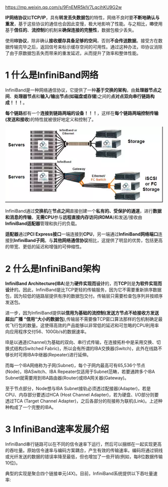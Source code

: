 https://mp.weixin.qq.com/s/9FnEMR5klV7LqcihKU9G2w

**IP网络协议**如**TCP/IP**，具有**转发丢失数据包**的特性，网络不良时要**不断地确认与重发**，基于这些协议的通信也会因此变慢，极大地影响了性能。与之相比，**IB**使用基于**信任的**、**流控制**的机制来**确保连接的完整性**，数据包极少丢失。

使用**IB协议**，除非确认**接收缓存具备足够的空间**，否则**不会传送数据**。接受方在数据传输完毕之后，返回信号来标示缓存空间的可用性。通过这种办法，IB协议消除了由于原数据包丢失而带来的重发延迟，从而提升了效率和整体性能。

# 1 什么是InfiniBand网络

InfiniBand是一种网络通信协议，它提供了一种**基于交换的架构**，由**处理器节点之间**、**处理器节点**和**输入/输出节点(如磁盘或存储**)之间的**点对点双向串行链路构成！！！**。

**每个链路**都有一个**连接到链路两端的设备！！！**，这样在**每个链路两端控制传输(发送和接收**)的特性就被很好地定义和控制了。

![config](./images/5.png)

InfiniBand通过**交换机**在**节点之间**直接创建一个**私有的、受保护的通道**，进行**数据和消息的传输**，**无需CPU**参与**远程直接内存访问(RDMA**)和发送/接收由**InfiniBand适配器**管理和执行的负载。

**适配器**通过**PCI Express接口**一端连接到**CPU**，另一端通过**InfiniBand网络端口**连接到**InfiniBand子网**。与**其他网络通信协议**相比，这提供了明显的优势，包括更高的带宽、更低的延迟和增强的可伸缩性。

# 2 什么是InfiniBand架构

**InfiniBand Architecture(IBA**)是为**硬件实现而设计**的，而**TCP**则是**为软件实现而设计**的。因此，InfiniBand是比TCP更轻的传输服务，因为它不需要重新排序数据包，因为较低的链路层提供有序的数据包交付。传输层只需要检查包序列并按顺序发送包。

进一步，因为InfiniBand提供**以信用为基础的流控制(发送方节点不给接收方发送超出广播 “信用“大小的数据包**),传输层不需要像TCP窗口算法那样的包机制确定最优飞行包的数量。这使得高效的产品能够以非常低的延迟和可忽略的CPU利用率向应用程序交付56、100Gb/s的数据速率。

IB是以通道(Channel)为基础的双向、串行式传输，在连接拓朴中是采用交换、切换式结构(Switched Fabric)，所以会有所谓的IBA交换器(Switch)，此外在线路不够长时可用IBA中继器(Repeater)进行延伸。

而每一个IBA网络称为子网(Subnet)，每个子网内最高可有65,536个节点(Node)，IBASwitch、IBA Repeater仅适用于Subnet范畴，若要通跨多个IBA Subnet就需要用到IBA路由器(Router)或IBA网关器(Gateway)。

至于节点部分，Node想与IBA Subnet接轨必须透过配接器(Adapter)，若是CPU、内存部分要透过HCA (Host Channel Adapter)，若为硬盘、I/O部分则要透过TCA (Target Channel Adapter)，之后各部分的衔接称为联机(Link)。上述种种构成了一个完整的IBA。

# 3 InfiniBand速率发展介绍

InfiniBand串行链路可以在不同的信令速率下运行，然后可以捆绑在一起实现更高的吞吐量。原始信令速率与编码方案耦合，产生有效的传输速率。编码将通过铜线或光纤发送的数据的错误率降至最低，但也增加了一些开销(例如，每8位数据传输10位)。



典型的实现是聚合四个链接单元(4X)。目前，InfiniBand系统提供以下吞吐量速率:
